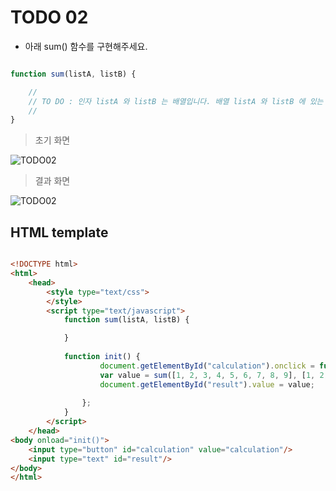 ﻿TODO 02
========

* 아래 sum() 함수를 구현해주세요.

```javascript

function sum(listA, listB) {

	//
	// TO DO : 인자 listA 와 listB 는 배열입니다. 배열 listA 와 listB 에 있는 값들의 합을 리턴하는 함수를 작성해주세요.
	//
}

```

> 초기 화면

![TODO02](https://github.com/ByungChangYoo/clipsoft/blob/master/javascript/06/todo/images/todo_02.png)


>  결과 화면

![TODO02](https://github.com/ByungChangYoo/clipsoft/blob/master/javascript/06/todo/images/todo_02_result.png)

## HTML template

```html

<!DOCTYPE html> 
<html>
	<head>
		<style type="text/css">
		</style>
		<script type="text/javascript">
			function sum(listA, listB) {

			}
			
			function init() {
					document.getElementById("calculation").onclick = function() {
					var value = sum([1, 2, 3, 4, 5, 6, 7, 8, 9], [1, 2, 3, 4, 5, 6, 7, 8, 9]);
					document.getElementById("result").value = value;
					
				};
			}			
		</script>
	</head>
<body onload="init()">               
	<input type="button" id="calculation" value="calculation"/>        
	<input type="text" id="result"/> 
</body>
</html>

```
